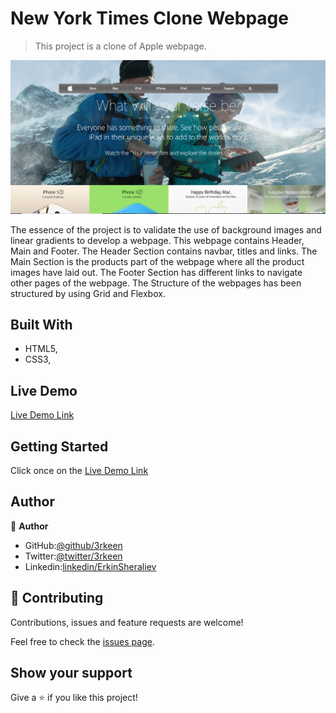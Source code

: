 # New York Times Clone Webpage

> This project is a clone of Apple webpage.

![screenshot](images/screenshot.PNG)

The essence of the project is to validate the use of background images and linear gradients to develop a webpage. This webpage contains Header, Main and Footer. The Header Section contains navbar, titles and links. The Main Section is the products part of the webpage where all the product images have laid out. The Footer Section has different links to navigate other pages of the webpage. The Structure of the webpages has been structured by using Grid and Flexbox.

## Built With

- HTML5,
- CSS3,

## Live Demo

[Live Demo Link](https://rawcdn.githack.com/3rkeen/apple-clone/21dacb29178670232f38f16f2db5817797e4f8eb/index.html)

## Getting Started

Click once on the [Live Demo Link](https://rawcdn.githack.com/3rkeen/apple-clone/21dacb29178670232f38f16f2db5817797e4f8eb/index.html)

## Author

👤 **Author**

- GitHub:[@github/3rkeen](https://github.com/3rkeen)
- Twitter:[@twitter/3rkeen](https://twitter.com/3rkeen)
- Linkedin:[linkedin/ErkinSheraliev](https://www.linkedin.com/in/erkin-sheraliev-9122631a0/)

## 🤝 Contributing

Contributions, issues and feature requests are welcome!

Feel free to check the [issues page](https://github.com/3rkeen/apple-clone/issues).

## Show your support

Give a ⭐️ if you like this project!
